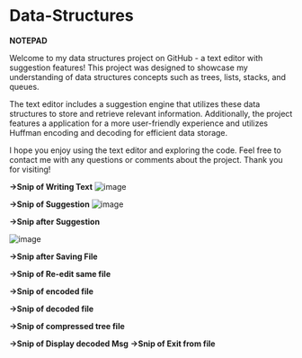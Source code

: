 # Data-Structures
**NOTEPAD**

Welcome to my data structures project on GitHub - a text editor with suggestion features! This project was designed to showcase my understanding of data structures concepts such as trees, lists, stacks, and queues.

The text editor includes a suggestion engine that utilizes these data structures to store and retrieve relevant information. Additionally, the project features a application for a more user-friendly experience and utilizes Huffman encoding and decoding for efficient data storage.

I hope you enjoy using the text editor and exploring the code. Feel free to contact me with any questions or comments about the project. Thank you for visiting!



**->Snip of Writing Text**
![image](https://github.com/f219095/Data-Structures/assets/92564229/a181f02e-0cac-4559-9ccd-fcb03c063dce)

 
**->Snip of Suggestion**
![image](https://github.com/f219095/Data-Structures/assets/92564229/e454ccfe-ddde-42ad-a425-e91b23774df1)

 
**->Snip after Suggestion**
 
![image](https://github.com/f219095/Data-Structures/assets/92564229/52fb4bc9-5aae-462e-b162-613c76a417cd)


**->Snip after Saving File**

**->Snip of Re-edit same file**

 
**->Snip of encoded file**

 
**->Snip of decoded file**

 **->Snip of compressed tree file**

 
**->Snip of Display decoded Msg**
**->Snip of Exit from file**

